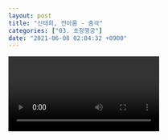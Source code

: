 ```yaml
---
layout: post
title: "신태희, 전아름 - 춤극"
categories: ["03. 초정행궁"]
date: "2021-06-08 02:04:32 +0900"
---
```

<video class="post-video" controls>

    <source src='{{ "assets/videos/03. 초정행궁/08.mp4" | relative_url }}'
            type="video/mp4">

    Sorry, your browser doesn't support embedded videos.
</video>
